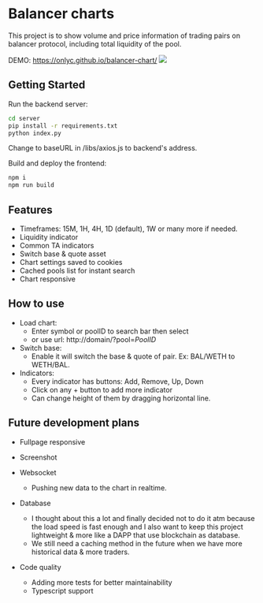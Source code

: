 # Balancer charts

This project is to show volume and price information of trading pairs on balancer protocol, including total liquidity of the pool.  

DEMO: https://onlyc.github.io/balancer-chart/
![](https://i.imgur.com/Valg2qG.png)

## Getting Started

Run the backend server:

```bash
cd server
pip install -r requirements.txt
python index.py
```

Change to baseURL in /libs/axios.js to backend's address.

Build and deploy the frontend:

```bash
npm i
npm run build
```

## Features

- Timeframes: 15M, 1H, 4H, 1D (default), 1W or many more if needed.
- Liquidity indicator
- Common TA indicators
- Switch base & quote asset
- Chart settings saved to cookies
- Cached pools list for instant search
- Chart responsive

## How to use

- Load chart:
  - Enter symbol or poolID to search bar then select
  - or use url: http://domain/?pool=*PoolID*
- Switch base:
  - Enable it will switch the base & quote of pair. Ex: BAL/WETH to WETH/BAL.
- Indicators:
  - Every indicator has buttons: Add, Remove, Up, Down
  - Click on any + button to add more indicator
  - Can change height of them by dragging horizontal line.

## Future development plans

- Fullpage responsive
- Screenshot
- Websocket

  - Pushing new data to the chart in realtime.

- Database

  - I thought about this a lot and finally decided not to do it atm because the load speed is fast enough and I also want to keep this project lightweight & more like a DAPP that use blockchain as database.
  - We still need a caching method in the future when we have more historical data & more traders.

- Code quality
  - Adding more tests for better maintainability
  - Typescript support
